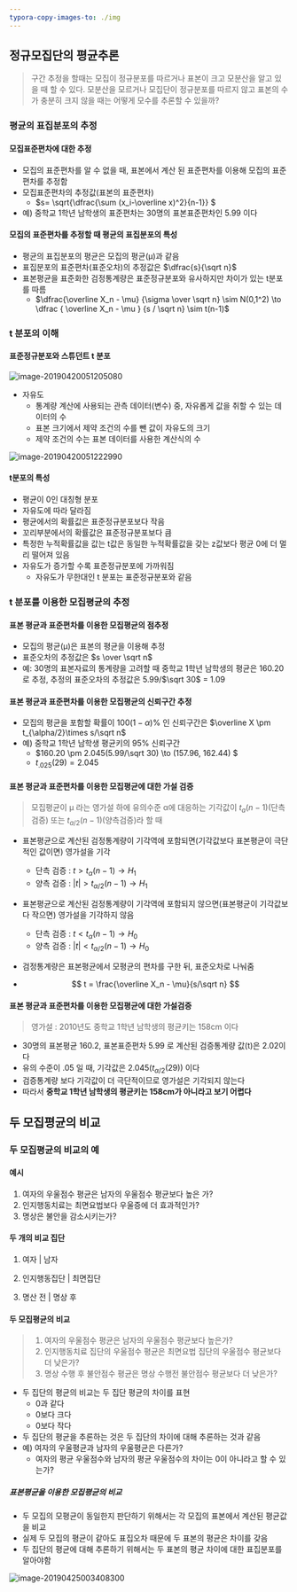 ```yaml
---
typora-copy-images-to: ./img
---
```






## 정규모집단의 평균추론

> 구간 추정을 할때는 모집이 정규분포를 따르거나 표본이 크고 모분산을 알고 있을 때 할 수 있다. 모분산을 모르거나 모집단이 정규분포를 따르지 않고 표본의 수가 충분히 크지 않을 때는 어떻게 모수를 추론할 수 있을까?



### 평균의 표집분포의 추정

#### 모집표준편차에 대한 추정

- 모집의 표준편차를 알 수 없을 때, 표본에서 계산 된 표준편차를 이용해 모집의 표준편차를 추정함
- 모집표준편차의 추정값(표본의 표준편차)
  - $s= \sqrt{\dfrac{\sum (x_i-\overline x)^2}{n-1}} $
- 예) 중학교 1학년 남학생의 표준편차는 30명의 표본표준편차인 5.99 이다



#### 모집의 표준편차를 추정할 때 평균의 표집분포의 특성

- 평균의 표집분포의 평균은 모집의 평균(&mu;)과 같음
- 표집분포의 표준편차(표준오차)의 추정값은 $\dfrac{s}{\sqrt n}$ 
- 표본평균을 표준화한 검정통계량은 표준정규분포와 유사하지만 차이가 있는 t분포를 따름
  - $\dfrac{\overline X_n - \mu} {\sigma \over \sqrt n} \sim N(0,1^2) \to \dfrac { \overline X_n - \mu } {s / \sqrt n} \sim   t(n-1)$



### t 분포의 이해

#### 표준정규분포와 스튜던트 t 분포

![image-20190420051205080](/Users/kimdabin/db/git-dir/TIL/statistics/img/image-20190420051205080.png)

- 자유도
  - 통계량 계산에 사용되는 관측 데이터(변수) 중, 자유롭게 값을 취할 수 있는 데이터의 수
  - 표본 크기에서 제약 조건의 수를 뺀 값이 자유도의 크기
  - 제약 조건의 수는 표본 데이터를 사용한 계산식의 수

![image-20190420051222990](/Users/kimdabin/db/git-dir/TIL/statistics/img/image-20190420051222990.png)

#### t분포의 특성

- 평균이 0인 대칭형 분포
- 자유도에 따라 달라짐
- 평균에서의 확률값은 표준정규분포보다 작음
- 꼬리부분에서의 확률값은 표준정규분포보다 큼
- 특정한 누적확률값을 값는 t값은 동일한 누적확률값을 갖는 z값보다 평균 0에 더 멀리 떨어져 있음
- 자유도가 증가할 수록 표준정규분포에 가까워짐
  - 자유도가 무한대인 t 분포는 표준정규분포와 같음



### t 분포를 이용한 모집평균의 추정

#### 표본 평균과 표준편차를 이용한 모집평균의 점추정

- 모집의 평균(&mu;)은 표본의 평균을 이용해 추정
- 표준오차의 추정값은 $s \over \sqrt n$
- 예: 30명의 표본자료의 통계량을 고려할 때 중학교 1학년 남학생의 평균은 160.20 로 추정, 추정의 표준오차의 추정값은  5.99/$\sqrt 30$ = 1.09



#### 표본 평균과 표준편차를 이용한 모집평균의 신뢰구간 추정

- 모집의 평균을 포함할 확률이 $100(1-\alpha)\%$ 인 신뢰구간은 $\overline X \pm t_{\alpha/2}\times s/\sqrt n$
- 예) 중학교 1학년 남학생 평균키의 95% 신뢰구간
  - $160.20 \pm 2.045(5.99/\sqrt 30) \to (157.96, 162.44) $
  - $t_{.025}(29) = 2.045$

#### 표본 평균과 표준편차를 이용한 모집평균에 대한 가설 검증

>  모집평균이 &mu; 라는 영가설 하에 유의수준 &alpha;에 대응하는 기각값이 $t_a(n-1)$(단측검증) 또는 $t_{a/2}(n-1)$(양측검증)라 할 때

- 표본평균으로 계산된 검정통계량이 기각역에 포함되면(기각값보다 표본평균이 극단적인 값이면) 영가설을 기각

  - 단측 검증 : $t > t_{\alpha}(n-1) \to H_1$
  - 양측 검증 : $|t| > t_{\alpha/2}(n-1) \to H_1$

- 표본평균으로 계산된 검정통계량이 기각역에 포함되지 않으면(표본평균이 기각값보다 작으면) 영가설을 기각하지 않음

  - 단측 검증 : $t < t_{\alpha}(n-1) \to H_0$
  - 양측 검증 : $|t| < t_{\alpha/2}(n-1) \to H_0$

- 검정통계량은 표본평균에서 모평균의 편차를 구한 뒤, 표준오차로 나눠줌

- $$
  t = \frac{\overline X_n - \mu}{s/\sqrt n}
  $$



#### 표본 평균과 표준편차를 이용한 모집평균에 대한 가설검증 

> 영가설 : 2010년도 중학교 1학년 남학생의 평균키는 158cm 이다

- 30명의 표본평균 160.2, 표본표준편차 5.99 로 계산된 검증통계량 값(t)은 2.02이다
- 유의 수준이 .05 일 때, 기각값은 2.045($t_{\alpha/2}(29)$) 이다
- 검증통계량 보다 기각값이 더 극단적이므로 영가설은 기각되지 않는다
- 따라서 **중학교 1학년 남학생의 평균키는 158cm가 아니라고 보기 어렵다**



## 두 모집평균의 비교 

### 두 모집평균의 비교의 예

#### 예시

1. 여자의 우울점수 평균은 남자의 우울점수 평균보다 높은 가?
2. 인지행동치료는 최면요법보다 우울증에 더 효과적인가?
3. 명상은 불안을 감소시키는가?



#### 두 개의 비교 집단

1. 여자 | 남자

2. 인지행동집단 | 최면집단

3. 명산 전 | 명상 후 

   

#### 두 모집평균의 비교

> 1. 여자의 우울점수 평균은 남자의 우울점수 평균보다 높은가?
> 2. 인지행동치료 집단의 우울점수 평균은 최면요법 집단의 우울점수 평균보다 더 낮은가?
> 3. 명상 수행 후 불안점수 평균은 명상 수행전 불안점수 평균보다 더 낮은가?

- 두 집단의 평균의 비교는 두 집단 평균의 차이를 표현
  - 0과 같다
  - 0보다 크다
  - 0보다 작다 
- 두 집단의 평균을 추론하는 것은 두 집단의 차이에 대해 추론하는 것과 같음
- 예) 여자의 우울평균과 남자의 우울평균은 다른가?
  - 여자의 평균 우울점수와 남자의 평균 우울점수의 차이는 0이 아니라고 할 수 있는가?

##### 표본평균을 이용한 모집평균의 비교

- 두 모집의 모평균이 동일한지 판단하기 위해서는 각 모집의 표본에서 계산된 평균값을 비교
- 실제 두 모집의 평균이 같아도 표집오차 때문에 두 표본의 평균은 차이를 갖음
- 두 집단의 평균에 대해 추론하기 위해서는 두 표본의 평균 차이에 대한 표집분포를 알아야함

![image-20190425003408300](img/image-20190425003408300.png)

